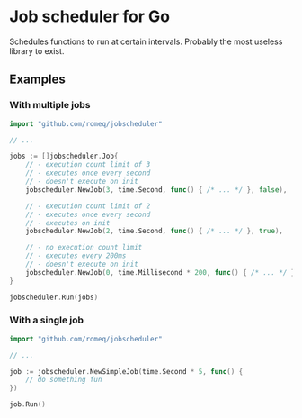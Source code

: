 # Job scheduler for Go

Schedules functions to run at certain intervals. Probably the most useless library to exist.

## Examples

### With multiple jobs

```go
import "github.com/romeq/jobscheduler"

// ...

jobs := []jobscheduler.Job{
    // - execution count limit of 3
    // - executes once every second
    // - doesn't execute on init
    jobscheduler.NewJob(3, time.Second, func() { /* ... */ }, false),

    // - execution count limit of 2
    // - executes once every second
    // - executes on init
    jobscheduler.NewJob(2, time.Second, func() { /* ... */ }, true),

    // - no execution count limit
    // - executes every 200ms
    // - doesn't execute on init
    jobscheduler.NewJob(0, time.Millisecond * 200, func() { /* ... */ }, false),
}

jobscheduler.Run(jobs)
```

### With a single job

```go
import "github.com/romeq/jobscheduler"

// ...

job := jobscheduler.NewSimpleJob(time.Second * 5, func() {
    // do something fun
})

job.Run()
```
